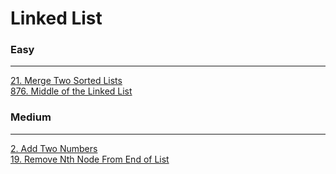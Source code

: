 # Linked List

### Easy
---
[21. Merge Two Sorted Lists](solutions/0021-Merge%20Two%20Sorted%20Lists.md)</br>
[876. Middle of the Linked List](solutions/0876-Middle%20of%20the%20Linked%20List.md)</br>

### Medium
---
[2. Add Two Numbers](solutions/0002-Add%20Two%20Numbers.md)</br>
[19. Remove Nth Node From End of List](solutions/0019-Remove%20Nth%20Node%20From%20End%20of%20List.md)</br>